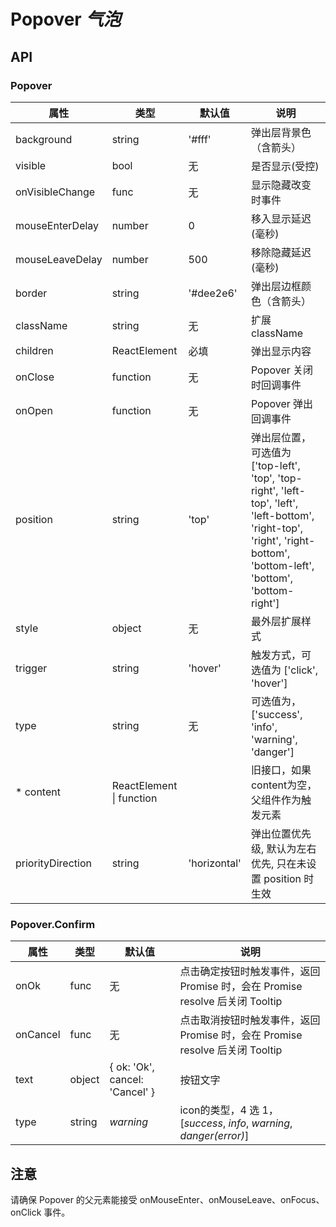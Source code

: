 # Popover *气泡*

<example />

## API

### Popover

| 属性 | 类型 | 默认值 | 说明 |
| --- | --- | --- | --- |
| background | string | '#fff' | 弹出层背景色（含箭头） |
| visible | bool | 无 | 是否显示(受控) |
| onVisibleChange | func | 无 | 显示隐藏改变时事件 | 
| mouseEnterDelay | number | 0 | 移入显示延迟(毫秒) | 
| mouseLeaveDelay | number | 500 | 移除隐藏延迟(毫秒) | 
| border | string | '#dee2e6' | 弹出层边框颜色（含箭头） |
| className | string | 无 | 扩展className |
| children | ReactElement | 必填 | 弹出显示内容 |
| onClose | function | 无 | Popover 关闭时回调事件 |
| onOpen | function | 无 | Popover 弹出回调事件 |
| position | string | 'top' | 弹出层位置，可选值为 \['top-left', 'top', 'top-right', 'left-top', 'left', 'left-bottom', 'right-top', 'right', 'right-bottom', 'bottom-left', 'bottom', 'bottom-right'] |
| style | object | 无 | 最外层扩展样式 |
| trigger | string | 'hover' | 触发方式，可选值为 \['click', 'hover'] |
| type | string | 无 | 可选值为，\['success', 'info', 'warning', 'danger'] |
| * content | ReactElement \| function | | 旧接口，如果content为空，父组件作为触发元素 | 
| priorityDirection | string | 'horizontal' | 弹出位置优先级, 默认为左右优先, 只在未设置 position 时生效 |

### Popover.Confirm
| 属性 | 类型 | 默认值 | 说明 |
| --- | --- | --- | --- |
| onOk | func | 无 | 点击确定按钮时触发事件，返回 Promise 时，会在 Promise resolve 后关闭 Tooltip |
| onCancel | func | 无 | 点击取消按钮时触发事件，返回 Promise 时，会在 Promise resolve 后关闭 Tooltip |
| text | object | { ok: 'Ok', cancel: 'Cancel' } | 按钮文字 |
| type | string | *warning* |  icon的类型，4 选 1，\[*success*, *info*, *warning*, *danger(error)*] |


## 注意
请确保 Popover 的父元素能接受 onMouseEnter、onMouseLeave、onFocus、onClick 事件。
